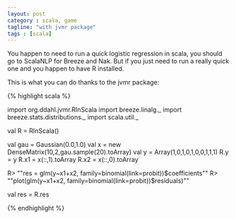 ```yaml
---
layout: post
category : scala, game
tagline: "with jvmr package"
tags : [scala]
---
```


You happen to need to run a quick logistic regression in scala, you should go to ScalaNLP for Breeze and Nak. But if you just need to run a really quick one and you happen to have R installed.

<!--more-->

This is what you can do thanks to the jvmr package:

{% highlight scala %}

import org.ddahl.jvmr.RInScala
import breeze.linalg._
import breeze.stats.distributions._
import scala.util._

val R = RInScala()

val gau = Gaussian(0.0,1.0)
val x = new DenseMatrix(10,2,gau.sample(20).toArray)
val y =  Array(1,0,1,0,1,0,0,1,1,1)
R.y  = y
R.x1 = x(::,1).toArray
R.x2 = x(::,0).toArray

R> ""res = glm(y~x1+x2, family=binomial(link=probit))$coefficients""
R> ""plot(glm(y~x1+x2, family=binomial(link=probit))$residuals)""

val res = R.res

{% endhighlight %}
